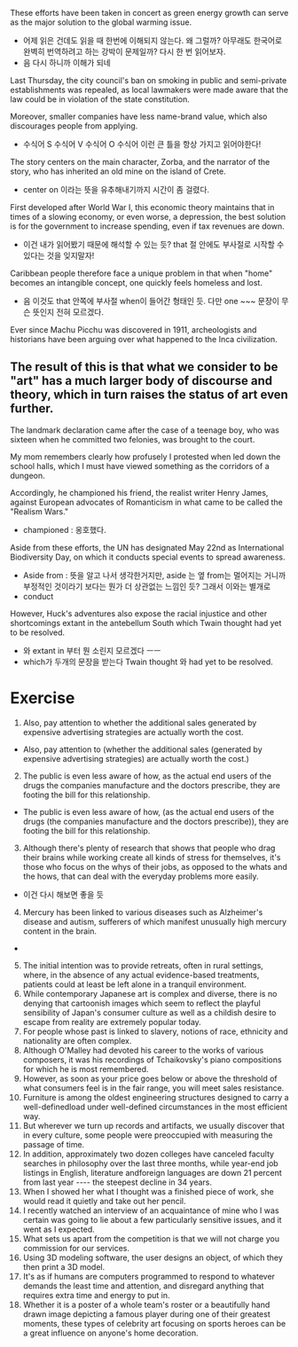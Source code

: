 These efforts have been taken in concert as green energy growth can serve as the major solution to the global warming issue.
- 어제 읽은 건데도 읽을 때 한번에 이해되지 않는다. 왜 그럴까? 아무래도 한국어로 완벽히 번역하려고 하는 강박이 문제일까? 다시 한 번 읽어보자.
- 음 다시 하니까 이해가 되네

Last Thursday, the city council's ban on smoking in public and semi-private 
establishments was repealed, as local lawmakers were made aware that the law could be in violation of the state constitution.


Moreover, smaller companies have less name-brand value, which also discourages people from applying.
- 수식어 S 수식어 V 수식어 O 수식어 이런 큰 틀을 항상 가지고 읽어야한다!

The story centers on the main character, Zorba, and the narrator of the story, who has inherited an old mine on the island of Crete.
- center on 이라는 뜻을 유추해내기까지 시간이 좀 걸렸다.

First developed after World War I, this economic theory maintains that in times of a slowing economy, or even worse, a depression, the best solution is for the government to increase spending, even if tax revenues are down.
- 이건 내가 읽어봤기 때문에 해석할 수 있는 듯? that 절 안에도 부사절로 시작할 수 있다는 것을 잊지말자!

Caribbean people therefore face a unique problem in that when "home" becomes an intangible concept, one quickly feels homeless and lost.
- 음 이것도 that 안쪽에 부사절 when이 들어간 형태인 듯. 다만 one ~~~ 문장이 무슨 뜻인지 전혀 모르겠다.

Ever since Machu Picchu was discovered in 1911, archeologists and historians have been arguing over what happened to the Inca civilization.


The result of this is that what we consider to be "art" has a much larger body of discourse and theory, which in turn raises the status of art even further.
- 

The landmark declaration came after the case of a teenage boy, who was sixteen when he committed two felonies, was brought to the court.


My mom remembers clearly how profusely I protested when led down the school halls, which I must have viewed something as the corridors of a dungeon.


Accordingly, he championed his friend, the realist writer Henry James, against European advocates of Romanticism in what came to be called the "Realism Wars."
- championed : 옹호했다.

Aside from these efforts, the UN has designated May 22nd as International Biodiversity Day, on which it conducts special events to spread awareness.
- Aside from : 뜻을 알고 나서 생각한거지만, aside 는 옆 from는 멀어지는 거니까 부정적인 것이라기 보다는 뭔가 더 상관없는 느낌인 듯? 그래서 이와는 별개로
- conduct

However, Huck's adventures also expose the racial injustice and other shortcomings extant in the antebellum South which Twain thought had yet to be resolved.
- 와 extant in 부터 뭔 소린지 모르겠다 ㅡㅡ
- which가 두개의 문장을 받는다 Twain thought 와 had yet to be resolved.


# Exercise

1. Also, pay attention to whether the additional sales generated by expensive advertising strategies are actually worth the cost.
- Also, pay attention to (whether the additional sales (generated by expensive advertising strategies) are actually worth the cost.)

2. The public is even less aware of how, as the actual end users of the drugs the companies manufacture and the doctors prescribe, they are footing the bill for this relationship.
- The public is even less aware of how, (as the actual end users of the drugs (the companies manufacture and the doctors prescribe)), they are footing the bill for this relationship.

3. Although there's plenty of research that shows that people who drag their brains while working create all kinds of stress for themselves, it's those who focus on the whys of their jobs, as opposed to the whats and the hows, that can deal with the everyday problems more easily.
- 이건 다시 해보면 좋을 듯

4. Mercury has been linked to various diseases such as Alzheimer's disease and autism, sufferers of which manifest unusually high mercury content in the brain.
- 

5. The initial intention was to provide retreats, often in rural settings, where, in the absence of any actual evidence-based treatments, patients could at least be left alone in a tranquil environment.
6. While contemporary Japanese art is complex and diverse, there is no denying that cartoonish images which seem to reflect the playful sensibility of Japan's consumer culture as well as a childish desire to escape from reality are extremely popular today.
7. For people whose past is linked to slavery, notions of race, ethnicity and nationality are often complex.
8. Although O'Malley had devoted his career to the works of various composers, it was his recordings of Tchaikovsky's piano compositions for which he is most remembered.
9.  However, as soon as your price goes below or above the threshold of what consumers feel is in the fair range, you will meet sales resistance.
10. Furniture is among the oldest engineering structures designed to carry a well-definedload under well-defined circumstances in the most efficient way.
11. But wherever we turn up records and artifacts, we usually discover that in every culture, some people were preoccupied with measuring the passage of time.
12. In addition, approximately two dozen colleges have canceled faculty searches in philosophy over the last three months, while year-end job listings in English, literature andforeign languages are down 21 percent from last year ---- the steepest decline in 34 years.
13. When I showed her what I thought was a finished piece of work, she would read it quietly and take out her pencil.
14. I recently watched an interview of an acquaintance of mine who I was certain was going to lie about a few particularly sensitive issues, and it went as I expected.
15. What sets us apart from the competition is that we will not charge you commission for our services.
16. Using 3D modeling software, the user designs an object, of which they then print a 3D model.
17. It's as if humans are computers programmed to respond to whatever demands the least time and attention, and disregard anything that requires extra time and energy to put in.
18. Whether it is a poster of a whole team's roster or a beautifully hand drawn image depicting a famous player during one of their greatest moments, these types of celebrity art focusing on sports heroes can be a great influence on anyone's home decoration.
